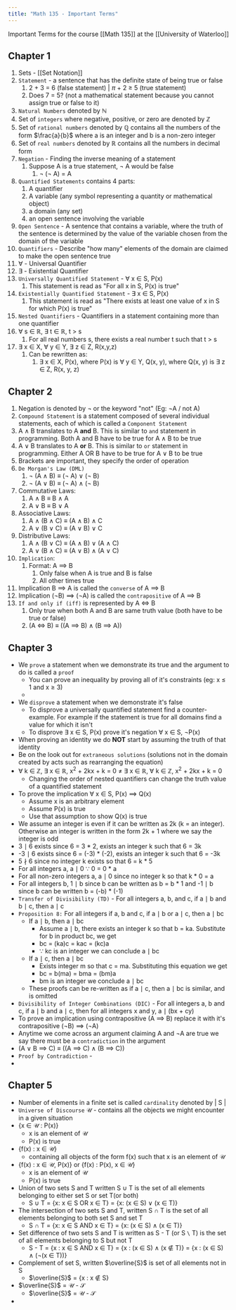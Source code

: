 ```yaml
---
title: "Math 135 - Important Terms"
---
```


Important Terms for the course [[Math 135]] at the [[University of Waterloo]]

## Chapter 1

1. Sets - [[Set Notation]]
2. `Statement` - a sentence that has the definite state of being true or false
	1. 2 + 3 = 6 (false statement) | $\pi$ + 2 $\geq$ 5 (true statement)
	2. Does 7 = 5? (not a mathematical statement because you cannot assign true or false to it)
3. `Natural Numbers` denoted by $\mathbb{N}$ 
4. Set of `integers` where negative, positive, or zero are denoted by $\mathbb{Z}$
5. Set of `rational numbers` denoted by $\mathbb{Q}$ contains all the numbers of the form $\frac{a}{b}$ where a is an integer and b is a non-zero integer
6. Set of `real numbers` denoted by $\mathbb{R}$ contains all the numbers in decimal form
7. `Negation` - Finding the inverse meaning of a statement
	1. Suppose A is a true statement, $\neg$ A would be false
		1. $\neg$ ($\neg$ A) = A
8. `Quantified Statements` contains 4 parts:
	1. A quantifier
	2. A variable (any symbol representing a quantity or mathematical object)
	3. a domain (any set)
	4. an open sentence involving the variable
9. `Open Sentence` - A sentence that contains a variable, where the truth of the sentence is determined by the value of the variable chosen from the domain of the variable
10. `Quantifiers` - Describe "how many" elements of the domain are claimed to make the open sentence true
11. $\forall$ - Universal Quantifier
12. $\exists$ - Existential Quantifier
13. `Universally Quantified Statement` - $\forall$ x $\in$ S, P(x)
	1. This statement is read as "For all x in S, P(x) is true"
14. `Existentially Quantified Statement` - $\exists$ x $\in$ S, P(x)
	1. This statement is read as "There exists at least one value of x in S for which P(x) is true"
15. `Nested Quantifiers` - Quantifiers in a statement containing more than one quantifier
16. $\forall$ s $\in$ $\mathbb{R}$, $\exists$ t $\in$ $\mathbb{R}$, t > s
	1. For all real numbers s, there exists a real number t such that t > s
17. $\exists$ x $\in$ X, $\forall$ y $\in$ Y, $\exists$ z $\in$ Z, R(x,y,z)
	1. Can be rewritten as:
		1. $\exists$ x $\in$ X, P(x), where P(x) is $\forall$ y $\in$ Y, Q(x, y), where Q(x, y) is $\exists$ z $\in$ Z, R(x, y, z)

## Chapter 2

1. Negation is denoted by $\neg$ or the keyword "not" (Eg: $\neg$A / not A)
2. `Compound Statement` is a statement composed of several individual statements, each of which is called a `Component Statement`
3. A $\land$ B translates to A **and** B. This is similar to `and` statement in programming. Both A and B have to be true for A $\land$ B to be true
4. A $\lor$ B translates to A **or** B. This is similar to `or` statement in programming. Either A OR B have to be true for A $\lor$ B to be true
5. Brackets are important, they specify the order of operation
6. `De Morgan's Law (DML)`
	1. $\neg$ (A $\land$ B) $\equiv$ ($\neg$ A) $\lor$ ($\neg$ B)
	2. $\neg$ (A $\lor$ B) $\equiv$ ($\neg$ A) $\land$ ($\neg$ B)
7. Commutative Laws:
	1. A $\land$ B $\equiv$ B $\land$ A
	2. A $\lor$ B $\equiv$ B $\lor$ A
8. Associative Laws:
	1. A $\land$ (B $\land$ C) $\equiv$ (A $\land$ B) $\land$ C
	2. A $\lor$ (B $\lor$ C) $\equiv$ (A $\lor$ B) $\lor$ C
9. Distributive Laws:
	1. A $\land$ (B $\lor$ C) $\equiv$ (A $\land$ B) $\lor$ (A $\land$ C)
	2. A $\lor$ (B $\land$ C) $\equiv$ (A $\lor$ B) $\land$ (A $\lor$ C)
10. `Implication`:
	1. Format: A $\implies$ B
		1. Only false when A is true and B is false
		2. All other times true
11. Implication B $\implies$ A is called the `converse` of A $\implies$ B
12. Implication ($\neg$B) $\implies$ ($\neg$A) is called the `contrapositive` of A $\implies$ B
13. `If and only if (iff)` is represented by A $\iff$ B
	1. Only true when both A and B are same truth value (both have to be true or false)
	2. (A $\iff$ B) $\equiv$ ((A $\implies$ B) $\land$ (B $\implies$ A))

## Chapter 3

- We `prove` a statement when we demonstrate its true and the argument to do is called a `proof`
	- You can prove an inequality by proving all of it's constraints (eg: x $\leq$ 1 and x $\geq$ 3)
	- 
- We `disprove` a statement when we demonstrate it's false
	- To disprove a universally quantified statement find a counter-example. For example if the statement is true for all domains find a value for which it isn't
	- To disprove $\exists$ x $\in$ S, P(x) prove it's negation $\forall$ x $\in$ S, $\neg$P(x)
- When proving an identity we do **NOT** start by assuming the truth of that identity
- Be on the look out for `extraneous solutions` (solutions not in the domain created by acts such as rearranging the equation) 
- $\forall$ k $\in$ $\mathbb{Z}$, $\exists$ x $\in$ $\mathbb{R}$, x$^2$ + 2kx + k = 0 $\neq$ $\exists$ x $\in$ $\mathbb{R}$, $\forall$ k $\in$ $\mathbb{Z}$, x$^2$ + 2kx + k = 0
	- Changing the order of nested quantifiers can change the truth value of a quantified statement
- To prove the implication $\forall$ x $\in$ S, P(x) $\implies$ Q(x)
	- Assume x is an arbitrary element
	- Assume P(x) is true
	- Use that assumption to show Q(x) is true
- We assume an integer is even if it can be written as 2k (k = an integer). Otherwise an integer is written in the form 2k + 1 where we say the integer is odd
- 3 $\mid$ 6 exists since 6 = 3 * 2, exists an integer k such that 6 = 3k
- -3 $\mid$ 6 exists since 6 = (-3) * (-2), exists an integer k such that 6 = -3k
- 5 $\nmid$ 6 since no integer k exists so that 6 = k * 5
- For all integers a, a $\mid$ 0 $\because$ 0 = 0 * a
- For all non-zero integers a, a $\mid$ 0 since no integer k so that k * 0 = a
- For all integers b, 1 $\mid$ b since b can be written as b = b * 1 and -1 $\mid$ b since b can be written b = (-b) * (-1)
- `Transfer of Divisibility (TD)` - For all integers a, b, and c, if a $\mid$ b and b $\mid$ c, then a $\mid$ c
- `Proposition 8:` For all integers if a, b and c, if a $\mid$ b or a $\mid$ c, then a $\mid$ bc
	- If a $\mid$ b, then a $\mid$ bc
		- Assume a $\mid$ b, there exists an integer k so that b = ka. Substitute for b in product bc, we get
		- bc = (ka)c = kac = (kc)a
		- $\because$ kc is an integer we can conclude a $\mid$ bc
	- If a $\mid$ c, then a $\mid$ bc
		- Exists integer m so that c = ma. Substituting this equation we get
		- bc = b(ma) = bma = (bm)a
		- bm is an integer we conclude a $\mid$ bc
	- These proofs can be re-written as if a $\mid$ c, then a $\mid$ bc is similar, and is omitted
- `Divisibility of Integer Combinations (DIC)` - For all integers a, b and c, if a $\mid$ b and a $\mid$ c, then for all integers x and y, a $\mid$ (bx + cy)
- To prove an implication using contrapositive (A $\implies$ B) replace it with it's contrapositive ($\neg$B) $\implies$ ($\neg$A)
- Anytime we come across an argument claiming A and $\neg$A are true we say there must be a `contradiction` in the argument
- (A $\lor$ B $\implies$ C) $\equiv$ ((A $\implies$ C) $\land$ (B $\implies$ C))
- `Proof by Contradiction` - 
- 


## Chapter 5

- Number of elements in a finite set is called `cardinality` denoted by | S |
- `Universe of Discourse` $\mathcal{U}$ - contains all the objects we might encounter in a given situation
- {x $\in$ $\mathcal{U}$ : P(x)}
	- x is an element of $\mathcal{U}$
	- P(x) is true
- {f(x) : x $\in$ $\mathcal{U}$}
	- containing all objects of the form f(x) such that x is an element of $\mathcal{U}$
- {f(x) : x $\in$ $\mathcal{U}$, P(x)} or {f(x) : P(x), x $\in$ $\mathcal{U}$}
	- x is an element of $\mathcal{U}$
	- P(x) is true
- Union of two sets S and T written S $\cup$ T is the set of all elements belonging to either set S or set T(or both)
	- S $\cup$ T = {x: x $\in$ S OR x $\in$ T} = {x: (x $\in$ S) $\lor$ (x $\in$ T)}
- The intersection of two sets S and T, written S $\cap$ T is the set of all elements belonging to both set S and set T
	- S $\cap$ T = {x: x $\in$ S AND x $\in$ T} = {x: (x $\in$ S) $\land$ (x $\in$ T)}
- Set difference of two sets S and T is written as S - T (or S `\` T) is the set of all elements belonging to S but not T 
	- S - T = {x : x $\in$ S AND x $\in$ T} = {x : (x $\in$ S) $\land$ (x $\notin$ T)} = {x : (x $\in$ S) $\land$ ($\neg$(x $\in$ T))}
- Complement of set S, written $\overline{S}$ is set of all elements not in S
	- $\overline{S}$ = {x : x $\notin$ S}
- $\overline{S}$ = $\mathcal{U}$ - $\mathcal{S}$
	- $\overline{S}$ = $\mathcal{U}$ - $\mathcal{S}$ 
- 